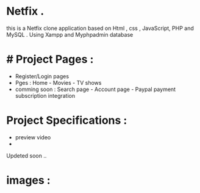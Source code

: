 # Netfix .
 this is a Netfix clone application based on  Html , css , JavaScript, PHP and MySQL . 
 Using Xampp and Myphpadmin database
 
 
 
 # # Project Pages : 
 
 - Register/Login pages
 - Pges : Home - Movies - TV shows 
 - comming soon : Search page - Account page - Paypal payment subscription integration 
 
  # Project Specifications : 
  
 - preview video 
 - 
  Updeted soon .. 
  
  
  # images : 
  
 
  
  
  
